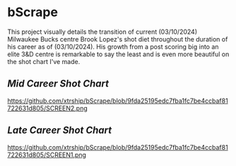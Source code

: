 # bScrape

This project visually details the transition of current (03/10/2024) Milwaukee Bucks centre Brook Lopez's shot diet throughout the duration of his career as of (03/10/2024). His growth from a post scoring big into an elite 3&D centre is remarkable to say the least and is even more beautiful on the shot chart I've made.

## _Mid Career Shot Chart_
https://github.com/xtrship/bScrape/blob/9fda25195edc7fba1fc7be4ccbaf81722631d805/SCREEN2.png

## _Late Career Shot Chart_
https://github.com/xtrship/bScrape/blob/9fda25195edc7fba1fc7be4ccbaf81722631d805/SCREEN1.png
